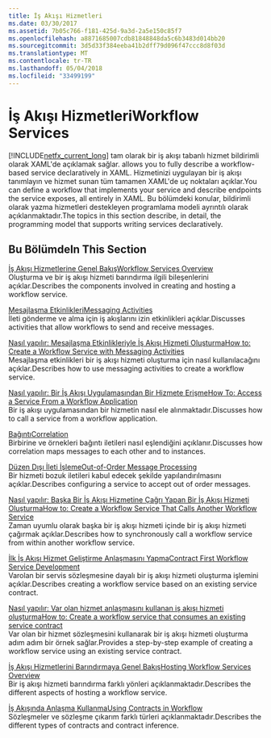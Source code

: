 ```yaml
---
title: İş Akışı Hizmetleri
ms.date: 03/30/2017
ms.assetid: 7b05c766-f181-425d-9a3d-2a5e150c85f7
ms.openlocfilehash: a8871685007cdb81848848da5c6b3483d014bb20
ms.sourcegitcommit: 3d5d33f384eeba41b2dff79d096f47ccc8d8f03d
ms.translationtype: MT
ms.contentlocale: tr-TR
ms.lasthandoff: 05/04/2018
ms.locfileid: "33499199"
---
```

# <a name="workflow-services"></a><span data-ttu-id="d3e23-102">İş Akışı Hizmetleri</span><span class="sxs-lookup"><span data-stu-id="d3e23-102">Workflow Services</span></span>
[!INCLUDE[netfx_current_long](../../../../includes/netfx-current-long-md.md)]<span data-ttu-id="d3e23-103"> tam olarak bir iş akışı tabanlı hizmet bildirimli olarak XAML'de açıklamak sağlar.</span><span class="sxs-lookup"><span data-stu-id="d3e23-103"> allows you to fully describe a workflow-based service declaratively in XAML.</span></span> <span data-ttu-id="d3e23-104">Hizmetinizi uygulayan bir iş akışı tanımlayın ve hizmet sunan tüm tamamen XAML'de uç noktaları açıklar.</span><span class="sxs-lookup"><span data-stu-id="d3e23-104">You can define a workflow that implements your service and describe endpoints the service exposes, all entirely in XAML.</span></span> <span data-ttu-id="d3e23-105">Bu bölümdeki konular, bildirimli olarak yazma hizmetleri destekleyen programlama modeli ayrıntılı olarak açıklanmaktadır.</span><span class="sxs-lookup"><span data-stu-id="d3e23-105">The topics in this section describe, in detail, the programming model that supports writing services declaratively.</span></span>  
  
## <a name="in-this-section"></a><span data-ttu-id="d3e23-106">Bu Bölümde</span><span class="sxs-lookup"><span data-stu-id="d3e23-106">In This Section</span></span>  
 [<span data-ttu-id="d3e23-107">İş Akışı Hizmetlerine Genel Bakış</span><span class="sxs-lookup"><span data-stu-id="d3e23-107">Workflow Services Overview</span></span>](../../../../docs/framework/wcf/feature-details/workflow-services-overview.md)  
 <span data-ttu-id="d3e23-108">Oluşturma ve bir iş akışı hizmeti barındırma ilgili bileşenlerini açıklar.</span><span class="sxs-lookup"><span data-stu-id="d3e23-108">Describes the components involved in creating and hosting a workflow service.</span></span>  
  
 [<span data-ttu-id="d3e23-109">Mesajlaşma Etkinlikleri</span><span class="sxs-lookup"><span data-stu-id="d3e23-109">Messaging Activities</span></span>](../../../../docs/framework/wcf/feature-details/messaging-activities.md)  
 <span data-ttu-id="d3e23-110">İleti gönderme ve alma için iş akışlarını izin etkinlikleri açıklar.</span><span class="sxs-lookup"><span data-stu-id="d3e23-110">Discusses activities that allow workflows to send and receive messages.</span></span>  
  
 [<span data-ttu-id="d3e23-111">Nasıl yapılır: Mesajlaşma Etkinlikleriyle İş Akışı Hizmeti Oluşturma</span><span class="sxs-lookup"><span data-stu-id="d3e23-111">How to: Create a Workflow Service with Messaging Activities</span></span>](../../../../docs/framework/wcf/feature-details/how-to-create-a-workflow-service-with-messaging-activities.md)  
 <span data-ttu-id="d3e23-112">Mesajlaşma etkinlikleri bir iş akışı hizmeti oluşturma için nasıl kullanılacağını açıklar.</span><span class="sxs-lookup"><span data-stu-id="d3e23-112">Describes how to use messaging activities to create a workflow service.</span></span>  
  
 [<span data-ttu-id="d3e23-113">Nasıl yapılır: Bir İş Akışı Uygulamasından Bir Hizmete Erişme</span><span class="sxs-lookup"><span data-stu-id="d3e23-113">How To: Access a Service From a Workflow Application</span></span>](../../../../docs/framework/wcf/feature-details/how-to-access-a-service-from-a-workflow-application.md)  
 <span data-ttu-id="d3e23-114">Bir iş akışı uygulamasından bir hizmetin nasıl ele alınmaktadır.</span><span class="sxs-lookup"><span data-stu-id="d3e23-114">Discusses how to call a service from a workflow application.</span></span>  
  
 [<span data-ttu-id="d3e23-115">Bağıntı</span><span class="sxs-lookup"><span data-stu-id="d3e23-115">Correlation</span></span>](../../../../docs/framework/wcf/feature-details/correlation.md)  
 <span data-ttu-id="d3e23-116">Birbirine ve örnekleri bağıntı iletileri nasıl eşlendiğini açıklanır.</span><span class="sxs-lookup"><span data-stu-id="d3e23-116">Discusses how correlation maps messages to each other and to instances.</span></span>  
  
 [<span data-ttu-id="d3e23-117">Düzen Dışı İleti İşleme</span><span class="sxs-lookup"><span data-stu-id="d3e23-117">Out-of-Order Message Processing</span></span>](../../../../docs/framework/wcf/feature-details/out-of-order-message-processing.md)  
 <span data-ttu-id="d3e23-118">Bir hizmeti bozuk iletileri kabul edecek şekilde yapılandırılmasını açıklar.</span><span class="sxs-lookup"><span data-stu-id="d3e23-118">Describes configuring a service to accept out of order messages.</span></span>  
  
 [<span data-ttu-id="d3e23-119">Nasıl yapılır: Başka Bir İş Akışı Hizmetine Çağrı Yapan Bir İş Akışı Hizmeti Oluşturma</span><span class="sxs-lookup"><span data-stu-id="d3e23-119">How to: Create a Workflow Service That Calls Another Workflow Service</span></span>](../../../../docs/framework/wcf/feature-details/how-to-create-a-workflow-service-that-calls-another-workflow-service.md)  
 <span data-ttu-id="d3e23-120">Zaman uyumlu olarak başka bir iş akışı hizmeti içinde bir iş akışı hizmeti çağırmak açıklar.</span><span class="sxs-lookup"><span data-stu-id="d3e23-120">Describes how to synchronously call a workflow service from within another workflow service.</span></span>  
  
 [<span data-ttu-id="d3e23-121">İlk İş Akışı Hizmet Geliştirme Anlaşmasını Yapma</span><span class="sxs-lookup"><span data-stu-id="d3e23-121">Contract First Workflow Service Development</span></span>](../../../../docs/framework/windows-workflow-foundation/contract-first-workflow-service-development.md)  
 <span data-ttu-id="d3e23-122">Varolan bir servis sözleşmesine dayalı bir iş akışı hizmeti oluşturma işlemini açıklar.</span><span class="sxs-lookup"><span data-stu-id="d3e23-122">Describes creating a workflow service based on an existing service contract.</span></span>  
  
 [<span data-ttu-id="d3e23-123">Nasıl yapılır: Var olan hizmet anlaşmasını kullanan iş akışı hizmeti oluşturma</span><span class="sxs-lookup"><span data-stu-id="d3e23-123">How to: Create a workflow service that consumes an existing service contract</span></span>](../../../../docs/framework/windows-workflow-foundation/how-to-create-a-workflow-service-that-consumes-an-existing-service-contract.md)  
 <span data-ttu-id="d3e23-124">Var olan bir hizmet sözleşmesini kullanarak bir iş akışı hizmeti oluşturma adım adım bir örnek sağlar.</span><span class="sxs-lookup"><span data-stu-id="d3e23-124">Provides a step-by-step example of creating a workflow service using an existing service contract.</span></span>  
  
 [<span data-ttu-id="d3e23-125">İş Akışı Hizmetlerini Barındırmaya Genel Bakış</span><span class="sxs-lookup"><span data-stu-id="d3e23-125">Hosting Workflow Services Overview</span></span>](../../../../docs/framework/wcf/feature-details/hosting-workflow-services-overview.md)  
 <span data-ttu-id="d3e23-126">Bir iş akışı hizmeti barındırma farklı yönleri açıklanmaktadır.</span><span class="sxs-lookup"><span data-stu-id="d3e23-126">Describes the different aspects of hosting a workflow service.</span></span>  
  
 [<span data-ttu-id="d3e23-127">İş Akışında Anlaşma Kullanma</span><span class="sxs-lookup"><span data-stu-id="d3e23-127">Using Contracts in Workflow</span></span>](../../../../docs/framework/wcf/feature-details/using-contracts-in-workflow.md)  
 <span data-ttu-id="d3e23-128">Sözleşmeler ve sözleşme çıkarım farklı türleri açıklanmaktadır.</span><span class="sxs-lookup"><span data-stu-id="d3e23-128">Describes the different types of contracts and contract inference.</span></span>
